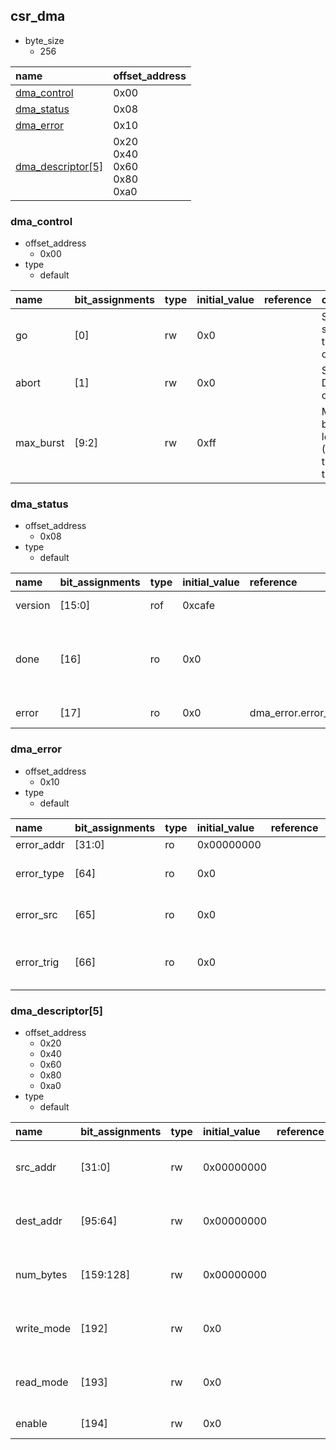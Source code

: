 ## csr_dma

* byte_size
    * 256

|name|offset_address|
|:--|:--|
|[dma_control](#csr_dma-dma_control)|0x00|
|[dma_status](#csr_dma-dma_status)|0x08|
|[dma_error](#csr_dma-dma_error)|0x10|
|[dma_descriptor[5]](#csr_dma-dma_descriptor)|0x20<br>0x40<br>0x60<br>0x80<br>0xa0|

### <div id="csr_dma-dma_control"></div>dma_control

* offset_address
    * 0x00
* type
    * default

|name|bit_assignments|type|initial_value|reference|comment|
|:--|:--|:--|:--|:--|:--|
|go|[0]|rw|0x0||Sets the start for the DMA operation|
|abort|[1]|rw|0x0||Stop DMA operation|
|max_burst|[9:2]|rw|0xff||Max burst length (ALEN) in the AXI txn|

### <div id="csr_dma-dma_status"></div>dma_status

* offset_address
    * 0x08
* type
    * default

|name|bit_assignments|type|initial_value|reference|comment|
|:--|:--|:--|:--|:--|:--|
|version|[15:0]|rof|0xcafe||DMA version|
|done|[16]|ro|0x0||Asserted when DMA finishes to process all the descriptors|
|error|[17]|ro|0x0|dma_error.error_trig|Error resume|

### <div id="csr_dma-dma_error"></div>dma_error

* offset_address
    * 0x10
* type
    * default

|name|bit_assignments|type|initial_value|reference|comment|
|:--|:--|:--|:--|:--|:--|
|error_addr|[31:0]|ro|0x00000000||Error addr|
|error_type|[64]|ro|0x0||Error type - Operation / Configuration|
|error_src|[65]|ro|0x0||Error source - 0 READ / 1 WRITE|
|error_trig|[66]|ro|0x0||Error Trigger, asserted when error happens|

### <div id="csr_dma-dma_descriptor"></div>dma_descriptor[5]

* offset_address
    * 0x20
    * 0x40
    * 0x60
    * 0x80
    * 0xa0
* type
    * default

|name|bit_assignments|type|initial_value|reference|comment|
|:--|:--|:--|:--|:--|:--|
|src_addr|[31:0]|rw|0x00000000||Source address to fetch data|
|dest_addr|[95:64]|rw|0x00000000||Target address to write data|
|num_bytes|[159:128]|rw|0x00000000||Number of bytes to transfer|
|write_mode|[192]|rw|0x0||Write mode - 0 INCR / 1 FIXED|
|read_mode|[193]|rw|0x0||Read mode - 0 INCR / 1 FIXED|
|enable|[194]|rw|0x0||Enable descriptor|
